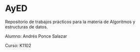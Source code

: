 # AyED

Repositorio de trabajos prácticos para la materia de Algoritmos y estructuras de datos.

Alumno: Andrés Ponce Salazar

Curso: K1102
